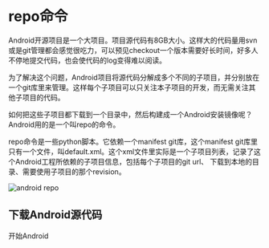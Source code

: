 # repo命令

Android开源项目是一个大项目。项目源代码有8GB大小。这样大的代码量用svn或是git管理都会感觉很吃力，可以预见checkout一个版本需要好长时间，好多人不停地提交代码，也会使代码的log变得难以阅读。

为了解决这个问题，Android项目将源代码分解成多个不同的子项目，并分别放在一个git库里来管理。这样每个子项目可以只关注本子项目的开发，而无需关注其他子项目的代码。

如何把这些子项目都下载到一个目录中，然后构建成一个Android安装镜像呢？Android用的是一个叫repo的命令。

repo命令是一些python脚本。它依赖一个manifest git库，这个manifest git库里只有一个文件，叫default.xml。这个xml文件里实际是一个子项目列表，记录了这个Android工程所依赖的子项目信息，包括每个子项目的git url、 下载到本地的目录、需要使用子项目的那个revision。


![android repo](http://fuck.thinksaas.cn/get/http://www.4byte.cn/images/20140914/22/12/06dd1f85b8c87ee4aeb92bcb4f6feb84c2143b3d.jpg)

## 下载Android源代码

开始Android